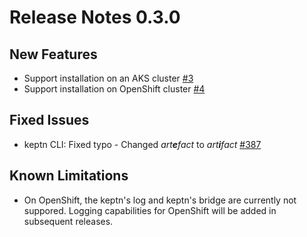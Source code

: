 # Release Notes 0.3.0

## New Features
- Support installation on an AKS cluster [#3](https://github.com/keptn/keptn/issues/3)
- Support installation on OpenShift cluster [#4](https://github.com/keptn/keptn/issues/4)

## Fixed Issues

- keptn CLI: Fixed typo - Changed _art**e**fact_ to _art**i**fact_ [#387](https://github.com/keptn/keptn/issues/387)

## Known Limitations
- On OpenShift, the keptn's log and keptn's bridge are currently not suppored. Logging capabilities for OpenShift will be added in subsequent releases.
